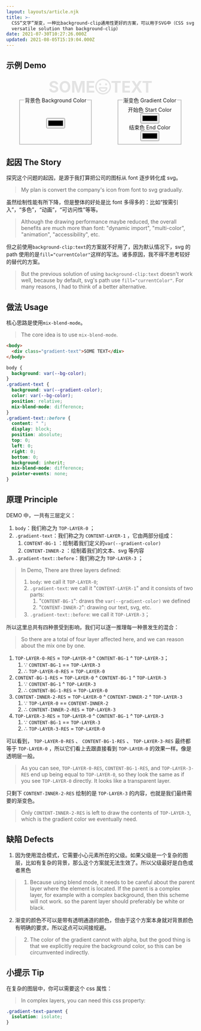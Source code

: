 ```yaml
---
layout: layouts/article.njk
title: >-
  CSS“文字”渐变，一种比background-clip通用性更好的方案，可以用于SVG中（CSS svg icon gradients, a more
  versatile solution than background-clip）
date: 2021-07-30T10:27:26.000Z
updated: 2021-08-05T15:19:04.000Z
---
```


## 示例 Demo

<main id="demo">
  <div id="text-container">
    <div class="gradient-text">
    SOME
    <svg class="icon" style="width: 1em;height: 1em;vertical-align: middle;fill: currentColor;overflow: hidden;" viewBox="0 0 1024 1024" version="1.1" xmlns="http://www.w3.org/2000/svg" p-id="8288"><path d="M512 0C230.4 0 0 230.4 0 512s230.4 512 512 512 512-230.4 512-512S793.6 0 512 0z m0 939.2c-235.2 0-427.2-192-427.2-427.2S276.8 84.8 512 84.8s427.2 192 427.2 427.2-192 427.2-427.2 427.2zM320 363.2m-64 0a64 64 0 1 0 128 0 64 64 0 1 0-128 0ZM704 363.2m-64 0a64 64 0 1 0 128 0 64 64 0 1 0-128 0ZM734.4 555.2H289.6c-17.6 0-33.6 8-46.4 20.8s-17.6 33.6-12.8 51.2C256 763.2 376 857.6 512 857.6s256-97.6 281.6-230.4c4.8-17.6 0-33.6-12.8-51.2-12.8-12.8-30.4-20.8-46.4-20.8zM512 772.8c-84.8 0-161.6-56-187.2-132.8H704c-30.4 81.6-107.2 132.8-192 132.8z" p-id="8289"></path></svg>
    TEXT
    </div>
  </div>
  <div class="controllers">
    <fieldset>
      <legend>背景色 Background Color</legend>
      <input id="bg-color" type="color" />
      <script>
        const bindInputColor = (selector, cssProperty, defaultValue) => {
          const ele = document.querySelector(selector);
          ele.oninput = () => demo.style.setProperty(cssProperty, ele.value);
          ele.value = defaultValue;
          ele.oninput();
        };
        bindInputColor("#bg-color", "--background-color", "#ffffff");
      </script>
    </fieldset>
    <fieldset>
      <legend>渐变色 Gradient Color</legend>
      <label for="start-color">开始色 Start Color</label>
      <input id="start-color" type="color" />
      <label for="end-color">结束色 End Color</label>
      <input id="end-color" type="color" />
      <script>
        bindInputColor("#start-color", "--gradient-color-start", "#1f00ff");
        bindInputColor("#end-color", "--gradient-color-end", "#ff0000");
      </script>
    </fieldset>
  </div>
  <style>
    #demo {
      display: flex;
      flex-direction: column;
      align-items: center;
    }
    #text-container {
      --gradient-color: linear-gradient(
        45deg,
        var(--gradient-color-start),
        var(--gradient-color-end)
      );
      background-color: var(--background-color);
      font-size: 3em;
      font-weight: bold;
      display: inline-block;
    }
    #text-container .gradient-text {
      display: flex;
      align-items: center;
    }
    #text-container .gradient-text {
      background: var(--gradient-color);
      color: var(--background-color);
      position: relative;
      mix-blend-mode: difference;
    }
    #text-container .gradient-text::before {
      content: " ";
      display: block;
      position: absolute;
      top: 0;
      left: 0;
      right: 0;
      bottom: 0;
      background: inherit;
      mix-blend-mode: difference;
      pointer-events: none;
    }
    .controllers {
      display: flex;
      justify-content: space-around;
      flex-wrap: wrap;
      width: 100%;
    }
    .controllers fieldset {
      display: flex;
      align-items: center;
      justify-content: center;
      flex-direction: column;
    }
  </style>
</main>

## 起因 The Story

探究这个问题的起因，是源于我打算把公司的图标从 font 逐步转化成 svg。

> My plan is convert the company's icon from font to svg gradually.

虽然绘制性能有所下降，但是整体的好处是比 font 多得多的：比如“按需引入”，“多色”，“动画”，“可访问性”等等。

> Although the drawing performance maybe reduced, the overall benefits are much more than font: "dynamic import", "multi-color", "animation", "accessibility", etc.

但之前使用`background-clip:text`的方案就不好用了，因为默认情况下，svg 的 path 使用的是`fill="currentColor"`这样的写法。诸多原因，我不得不思考较好的替代的方案。

> But the previous solution of using `background-clip:text` doesn't work well,
> because by default, svg's path use `fill="currentColor"`. For many reasons, I
> had to think of a better alternative.

## 做法 Usage

核心思路是使用`mix-blend-mode`。

> The core idea is to use `mix-blend-mode`.

```html
<body>
  <div class="gradient-text">SOME TEXT</div>
</body>
```

```css
body {
  background: var(--bg-color);
}
.gradient-text {
  background: var(--gradient-color);
  color: var(--bg-color);
  position: relative;
  mix-blend-mode: difference;
}
.gradient-text::before {
  content: " ";
  display: block;
  position: absolute;
  top: 0;
  left: 0;
  right: 0;
  bottom: 0;
  background: inherit;
  mix-blend-mode: difference;
  pointer-events: none;
}
```

## 原理 Principle

DEMO 中，一共有三层定义：

1. `body`：我们称之为 `TOP-LAYER-0` ；
1. `.gradient-text`：我们称之为 `CONTENT-LAYER-1` ，它由两部分组成：
   1. `CONTENT-BG-1` ：绘制着我们定义的`var(--gradient-color)`
   1. `CONTENT-INNER-2` ：绘制着我们的文本、svg 等内容
1. `.gradient-text::before`：我们称之为 `TOP-LAYER-3` ；

> In Demo, There are three layers defined:
>
> 1. `body`: we call it `TOP-LAYER-0`;
> 1. `.gradient-text`: we call it "`CONTENT-LAYER-1`" and it consists of two parts:
>    1. "`CONTENT-BG-1`": draws the `var(--gradient-color)` we defined
>    1. "`CONTENT-INNER-2`": drawing our text, svg, etc.
> 1. `.gradient-text::before`: we call it `TOP-LAYER-3`；

所以这里总共有四种景受到影响，我们可以逐一推理每一种景发生的混合：

> So there are a total of four layer affected here, and we can reason about the mix one by one.

1. `TOP-LAYER-0-RES` = `TOP-LAYER-0` ^ `CONTENT-BG-1` ^ `TOP-LAYER-3`；
   1. ∵ `CONTENT-BG-1` == `TOP-LAYER-3`
   1. ∴ `TOP-LAYER-0-RES` = `TOP-LAYER-0`
1. `CONTENT-BG-1-RES` = `TOP-LAYER-0` ^ `CONTENT-BG-1` ^ `TOP-LAYER-3`
   1. ∵ `CONTENT-BG-1` ^ `TOP-LAYER-3`
   1. ∴ `CONTENT-BG-1-RES` = `TOP-LAYER-0`
1. `CONTENT-INNER-2-RES` = `TOP-LAYER-0` ^ `CONTENT-INNER-2` ^ `TOP-LAYER-3`
   1. ∵ `TOP-LAYER-0` == `CONTENT-INNER-2`
   1. ∴ `CONTENT-INNER-2-RES` = `TOP-LAYER-3`
1. `TOP-LAYER-3-RES` = `TOP-LAYER-0` ^ `CONTENT-BG-1` ^ `TOP-LAYER-3`
   1. ∵ `CONTENT-BG-1` == `TOP-LAYER-3`
   1. ∴ `TOP-LAYER-3-RES` = `TOP-LAYER-0`

可以看到， `TOP-LAYER-0-RES` 、 `CONTENT-BG-1-RES` 、 `TOP-LAYER-3-RES` 最终都等于 `TOP-LAYER-0` ，所以它们看上去跟直接看到 `TOP-LAYER-0` 的效果一样。像是透明层一般。

> As you can see, `TOP-LAYER-0-RES`, `CONTENT-BG-1-RES`, and `TOP-LAYER-3-RES` end up being equal to `TOP-LAYER-0`, so they look the same as if you see `TOP-LAYER-0` directly. It looks like a transparent layer.

只剩下 `CONTENT-INNER-2-RES` 绘制的是 `TOP-LAYER-3` 的内容，也就是我们最终需要的渐变色。

> Only `CONTENT-INNER-2-RES` is left to draw the contents of `TOP-LAYER-3`, which is the gradient color we eventually need.

## 缺陷 Defects

1. 因为使用混合模式，它需要小心元素所在的父级。如果父级是一个复杂的图层，比如有复杂的背景，那么这个方案就无法生效了。所以父级最好是白色或者黑色

> 1. Because using blend mode, it needs to be careful about the parent layer where the element is located. If the parent is a complex layer, for example with a complex background, then this scheme will not work. so the parent layer should preferably be white or black.

2. 渐变的颜色不可以是带有透明通道的颜色，但由于这个方案本身就对背景颜色有明确的要求，所以这点可以间接规避。

> 2. The color of the gradient cannot with alpha, but the good thing is that we explicitly require the background color, so this can be circumvented indirectly.

## 小提示 Tip

在复杂的图层中，你可以需要这个 css 属性：

> In complex layers, you can need this css property:

```css
.gradient-text-parent {
  isolation: isolate;
}
```
